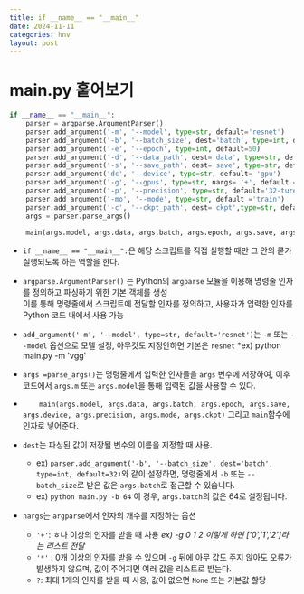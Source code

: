 ```yaml
---
title: if __name__ == "__main__"
date: 2024-11-11
categories: hnv
layout: post
---
```

# main.py 훝어보기

```python
if __name__ == "__main__":
    parser = argparse.ArgumentParser()
    parser.add_argument('-m', '--model', type=str, default='resnet')
    parser.add_argument('-b', '--batch_size', dest='batch', type=int, default =32)
    parser.add_argument('-e', '--epoch', type=int, default=50)
    parser.add_argument('-d', '--data_path', dest='data', type=str, default='../dataset')
    parser.add_argument('-s', '--save_path', dest='save', type=str, defaul='./checkpoint/')
    parser.add_argument('dc', '--device', type=str, default= 'gpu')
    parser.add_argument('-g', '--gpus', type=str, nargs= '+', default ='0')
    parser.add_argument('-p', '--precision', type=str, default='32-ture')
    parser.add_argument('-mo', '--mode', type=str, default ='train')
    parser.add_argument('-c', '--ckpt_path', dest='ckpt',type=str, default='./checkpoint/')
    args = parser.parse_args()

    main(args.model, args.data, args.batch, args.epoch, args.save, args.device, args.precision, args.mode, args.ckpt)
```
- `if __name__ == "__main__":`은 해당 스크립트를 직접 실행할 때만 그 안의 콛가 실행되도록 하는 역할을 한다.  

- `argparse.ArgumentParser()` 는 Python의 `argparse` 모듈을 이용해 명령줄 인자를 정의하고 파싱하기 위한 기본 객체를 생성  
이를 통해 명령줄에서 스크립트에 전달할 인자를 정의하고, 사용자가 입력한 인자를 Python 코드 내에서 사용 가능  

- `add_argument('-m', '--model', type=str, default='resnet')`는 `-m` 또는 `--model` 옵션으로 모델 설정, 아무것도 지정안하면 기본은 `resnet` *ex) python main.py -m 'vgg'

- `args =parse_args()`는 명령줄에서 입력한 인자들을 `args` 변수에 저장하여, 이후 코드에서 `args.m` 또는 `args.model`을 통해 입력된 값을 사용할 수 있다.  

- `    main(args.model, args.data, args.batch, args.epoch, args.save, args.device, args.precision, args.mode, args.ckpt)` 그리고 `main`함수에 인자로 넣어준다.  

- `dest`는 파싱된 값이 저장될 변수의 이름을 지정할 때 사용.
    - ex) `parser.add_argument('-b', '--batch_size', dest='batch', type=int, default=32)`와 같이 설정하면, 명령줄에서 `-b` 또는 `--batch_size`로 받은 값은 `args.batch`로 접근할 수 있습니다.
    - ex) `python main.py -b 64` 이 경우, `args.batch`의 값은 64로 설정됩니다.


- `nargs`는  `argparse`에서 인자의 개수를 지정하는 옵션
    - `'+'`: ㅎ나 이상의 인자를 받을 때 사용 *ex) -g 0 1 2 이렇게 하면 ['0','1','2']라는 리스트 전달*
    - `'*'` : 0개 이상의 인자를 받을 수 있으며 `-g` 뒤에 아무 값도 주지 않아도 오류가 발생하지 않으며, 값이 주어지면 여러 값을 리스트로 받는다.
    - `?`: 최대 1개의 인자를 받을 때 사용, 값이 없으면 `None` 또는 기본값 할당
